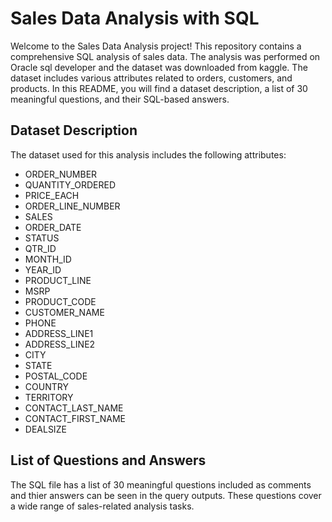 # Sales Data Analysis with SQL

Welcome to the Sales Data Analysis project! This repository contains a comprehensive SQL analysis of sales data. The analysis was performed on Oracle sql developer and the dataset was downloaded from kaggle. The dataset includes various attributes related to orders, customers, and products. In this README, you will find a dataset description, a list of 30 meaningful questions, and their SQL-based answers.

## Dataset Description

The dataset used for this analysis includes the following attributes:

- ORDER_NUMBER
- QUANTITY_ORDERED
- PRICE_EACH
- ORDER_LINE_NUMBER
- SALES
- ORDER_DATE
- STATUS
- QTR_ID
- MONTH_ID
- YEAR_ID
- PRODUCT_LINE
- MSRP
- PRODUCT_CODE
- CUSTOMER_NAME
- PHONE
- ADDRESS_LINE1
- ADDRESS_LINE2
- CITY
- STATE
- POSTAL_CODE
- COUNTRY
- TERRITORY
- CONTACT_LAST_NAME
- CONTACT_FIRST_NAME
- DEALSIZE

## List of Questions and Answers

The SQL file has a list of 30 meaningful questions included as comments and thier answers can be seen in the query outputs. These questions cover a wide range of sales-related analysis tasks.



















